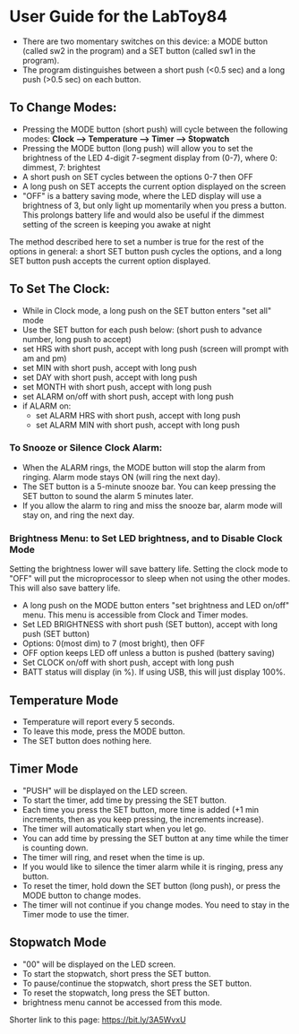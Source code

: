 # User Guide for the LabToy84
  
- There are two momentary switches on this device: a MODE button (called sw2 in the program) and a SET button (called sw1 in the program).
- The program distinguishes between a short push (<0.5 sec) and a long push (>0.5 sec) on each button.

## To Change Modes: 
- Pressing the MODE button (short push) will cycle between the following modes: <b>Clock --> Temperature --> Timer --> Stopwatch</b>
- Pressing the MODE button (long push) will allow you to set the brightness of the LED 4-digit 7-segment display from (0-7), where 0: dimmest, 7: brightest
- A short push on SET cycles between the options 0-7 then OFF
- A long push on SET accepts the current option displayed on the screen
- "OFF" is a battery saving mode, where the LED display will use a brightness of 3, but only light up momentarily when you press a button. This prolongs battery life and would also be useful if the dimmest setting of the screen is keeping you awake at night

The method described here to set a number is true for the rest of the options in general: a short SET button push cycles the options, and a long SET button push accepts the current option displayed.
  
## To Set The Clock:
   - While in Clock mode, a long push on the SET button enters "set all" mode
   - Use the SET button for each push below: (short push to advance number, long push to accept)
   - set HRS with short push, accept with long push (screen will prompt with am and pm)
   - set MIN with short push, accept with long push
   - set DAY with short push, accept with long push
   - set MONTH with short push, accept with long push
   - set ALARM on/off with short push, accept with long push
   - if ALARM on:
      - set ALARM HRS with short push, accept with long push
      - set ALARM MIN with short push, accept with long push

### To Snooze or Silence Clock Alarm:
   - When the ALARM rings, the MODE button will stop the alarm from ringing. Alarm mode stays ON (will ring the next day). 
   - The SET button is a 5-minute snooze bar. You can keep pressing the SET button to sound the alarm 5 minutes later.
   - If you allow the alarm to ring and miss the snooze bar, alarm mode will stay on, and ring the next day.

### Brightness Menu: to Set LED brightness, and to Disable Clock Mode
Setting the brightness lower will save battery life.
Setting the clock mode to "OFF" will put the microprocessor to sleep when not using the other modes. This will also save battery life.

   - A long push on the MODE button enters "set brightness and LED on/off" menu. This menu is accessible from Clock and Timer modes.  
   - Set LED BRIGHTNESS with short push (SET button), accept with long push (SET button)
   - Options: 0(most dim) to 7 (most bright), then OFF
   - OFF option keeps LED off unless a button is pushed (battery saving)
   - Set CLOCK on/off with short push, accept with long push
   - BATT status will display (in %). If using USB, this will just display 100%.

## Temperature Mode
  - Temperature will report every 5 seconds.
  - To leave this mode, press the MODE button.
  - The SET button does nothing here.

## Timer Mode
  - "PUSH" will be displayed on the LED screen.
  - To start the timer, add time by pressing the SET button.
  - Each time you press the SET button, more time is added (+1 min increments, then as you keep pressing, the increments increase). 
  - The timer will automatically start when you let go.
  - You can add time by pressing the SET button at any time while the timer is counting down.
  - The timer will ring, and reset when the time is up.
  - If you would like to silence the timer alarm while it is ringing, press any button.
  - To reset the timer, hold down the SET button (long push), or press the MODE button to change modes.
  - The timer will not continue if you change modes. You need to stay in the Timer mode to use the timer.

## Stopwatch Mode
  - "00" will be displayed on the LED screen.
  - To start the stopwatch, short press the SET button.
  - To pause/continue the stopwatch, short press the SET button.
  - To reset the stopwatch, long press the SET button.
  - brightness menu cannot be accessed from this mode.

Shorter link to this page: https://bit.ly/3A5WvxU
